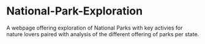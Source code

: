 # National-Park-Exploration
A webpage offering exploration of National Parks with key activies for nature lovers paired with analysis of the different offering of parks per state.
